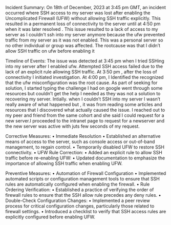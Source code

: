 Incident Summary: 
On 18th of December, 2023 at 3:45 pm GMT,  an incident occurred where SSH access to my server was lost after enabling the Uncomplicated Firewall (UFW) 
without allowing SSH traffic explicitly. This resulted in a permanent loss of connectivity to the  server  until at 4:50 pm when it was later resolved .
This issue resulted to a lack of access to my server as I couldn't ssh into my server anymore because the ufw prevented traffic from my server as it was not enabled. This was a personal server so no other individual or group was affected.
The rootcause was that I didn’t allow  SSH traffic  on ufw  before enabling it

Timeline of Events:
The issue was detected  at 3:45 pm when I tried SSHing into my server after I enabled ufw. Attempted SSH access failed due to the lack of an explicit rule
allowing SSH traffic.
At 3:50 pm , after the loss of connectivity I initiated investigation.
At 4:00 pm,   I  Identified the recognized that the ufw misconfiguration was the root cause.
As part of seeking for solution, I started typing the challenge I had on google went through some resources but couldn’t get the help I needed as they was not a solution to recovering my server. 
Intially.  when I couldn’t  SSH into my server I wasn’t  really aware of what happened but , it was from reading some articles and  resources  that I discovered
 what actually caused the issue.
I reached out to my peer and friend from the same cohort and she said I could request for a new server.I proceeded to the intranet page to request for a 
newserver and the new server was active with juts few seconds of my request.


Corrective Measures:
•	Immediate Resolution
•	Established an alternative means of access to the server, such as console access or out-of-band management, to regain control.
•	Temporarily disabled UFW to restore SSH connectivity.
•	UFW Rule Correction:
•	Added an explicit rule to allow SSH traffic before re-enabling UFW:
•	Updated documentation to emphasize the importance of allowing SSH traffic when enabling UFW.

Preventive Measures:
•	Automation of Firewall Configuration
•	Implemented automated scripts or configuration management tools to             ensure that SSH rules are automatically configured when enabling the firewall.
•	Rule Ordering Verification:
•	Established a practice of verifying the order of firewall rules to ensure that the SSH allow rule precedes any deny rules.
•	Double-Check Configuration Changes:
•	Implemented a peer review process for critical configuration changes, particularly those related to firewall settings.
•	Introduced a checklist to verify that SSH access rules are explicitly configured before enabling UFW.
        


